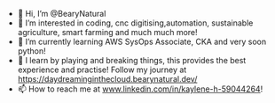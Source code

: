 - 👋 Hi, I’m @BearyNatural
- 👀 I’m interested in coding, cnc digitising,automation, sustainable agriculture, smart farming and much much more!
- 🌱 I’m currently learning AWS SysOps Associate, CKA and very soon python!
- 💞️ I learn by playing and breaking things, this provides the best experience and practise!  Follow my journey at https://daydreaminginthecloud.bearynatural.dev/
- 📫 How to reach me at www.linkedin.com/in/kaylene-h-59044264!

<!---
BearyNatural/BearyNatural is a ✨ special ✨ repository because its `README.md` (this file) appears on your GitHub profile.
You can click the Preview link to take a look at your changes.
--->
